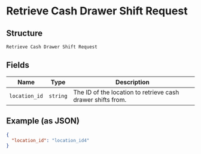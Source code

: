 
# Retrieve Cash Drawer Shift Request

## Structure

`Retrieve Cash Drawer Shift Request`

## Fields

| Name | Type | Description |
|  --- | --- | --- |
| `location_id` | `string` | The ID of the location to retrieve cash drawer shifts from. |

## Example (as JSON)

```json
{
  "location_id": "location_id4"
}
```

